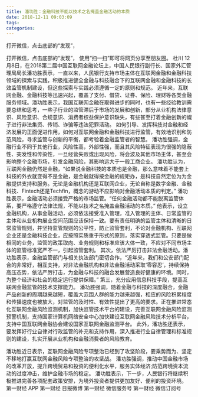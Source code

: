 ```yaml
---
title: 潘功胜：金融科技不能以技术之名掩盖金融活动的本质
date: 2018-12-11 09:03:09
tags: 
categories: 
---
```

打开微信，点击底部的“发现”，
<!-- more -->
打开微信，点击底部的“发现”，
使用“扫一扫”即可将网页分享至朋友圈。
杜川
12月8日，在2018第二届中国互联网金融论坛上，中国人民银行副行长、国家外汇管理局局长潘功胜表示，一直以来，人民银行支持市场主体在互联网金融和金融科技领域的探索与实践，积极推进健全金融与科技融合下的互联网金融和金融科技的长效监管机制建设，但这些探索与实践必须遵循一定的原则和规范。
近年来，互联网金融、金融科技等迅速兴起，覆盖了支付、借贷、证券、保险、理财等各类金融服务领域。潘功胜表示，我国互联网金融在取得进步的同时，也有一些经验教训需要总结和思考，一些子行业的监管滞后于市场的发展和创新，部分从业机构法律意识、风险意识、合规意识、消费者权益保护意识缺失，有些甚至打着金融创新的幌子进行非法集资、传销、诈骗等违法犯罪活动。
如何引导、发挥科技对金融和经济发展的正面促进作用，如何对互联网金融和金融科技进行监管，有效地识别和防范风险，寻求监管与创新的平衡，都考验着金融监管者的智慧。
潘功胜强调，金融行业不同于其他行业，风险性高，外部性强，而且其风险特征表现为很强的隐蔽性、突发性和传染性，一旦经营失败或出现风险，将会波及其他市场主体，甚至会影响整个金融市场，引发金融风险，其影响远大于一般工商企业。
潘功胜认为，互联网金融仍然是金融，“如果说金融科技的本质也是金融，那么意味着不能套上科技的外衣就变得不是金融，是金融就得按金融的规矩办，是科技自然定位为为金融提供支持和服务。无论是金融机构还是互联网企业，无论自称是数字金融、金融科技、Fintech还是Techfin，概念的游动不应影响对金融活动本质的判定。”
潘功胜表示，金融活动必须接受严格的市场监管。“任何金融活动都不能脱离监管体系，要严格遵守法律法规，不能以技术之名掩盖金融活动的本质。”
他表示，设立金融机构，从事金融活动，必须依法接受准入管理，准入管理的主体、日常监管的主体和从业机构展业空间范围应该保持一致。要有责任明确的监管主体和清晰的日常监管规则，并坚持监管规则的公平性，防止监管套利，不论对金融机构、互联网企业还是金融科技企业，应按照实质重于形式的原则，落实穿透式监管。只要是做相同的业务，监管的政策取向、业务规则和标准应该大体一致，不应对不同市场主体的监管标准宽严不一，引起监管套利。
其次，依法严厉打击非法金融活动。潘功胜表示，金融监管部门与相关执法部门密切合作，“近年来，我们和公安部门配合的非常好，相互支持，对非法金融机构和非法金融活动采取‘零容忍’，持续保持高压态势，依法严厉打击，为金融与科技的融合发展营造良好健康的环境。同时，为整个经济和社会的稳定运行提供保障。”
第三，充分应用信息科技手段，提高互联网金融监管的技术支撑能力。
潘功胜强调，随着金融与科技的深度融合，金融产品创新的周期越来越短，覆盖大范围人群的能力越来越强，相应的风险积累程度和传播速度也被放大，对监管的及时性、有效性提出了更高的要求。正在推进常态化互联网金融风险监测机制，加快监管技术平台的建设，完善互联网金融风险监测预警机制，支持国家计算机网络安全中心加快建设互联网金融风险技术分析平台，支持中国互联网金融协会建设国家互联网金融监测平台。
此外，潘功胜还表示，要发挥好行业自律对行政监管的补充和支持作用，深入推进行业自律管理和标准规则的建设，扎实开展从业机构和金融消费者的风险教育。
 
 
潘功胜近日表示，互联网金融风险专项整治已经到了攻坚阶段，要乘势而为、坚定不移地打赢互联网金融风险专项整治的攻坚战。
潘功胜强调，推动中国金融市场的改革开放，提升跨境贸易和投资的便利化水平，服务实体经济;防范跨境资本流动的过度冲击，维护金融市场的稳定。
潘功胜表示，下一步，人民银行将继续积极推进完善各项配套政策安排，为境外投资者提供更加友好、便利的投资环境。
第一财经
APP
第一财经
日报微博
第一财经
微信服务号
第一财经
微信订阅号
